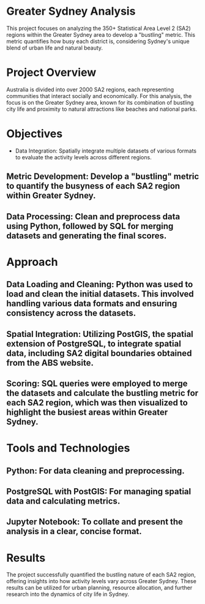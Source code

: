 # Greater Sydney Analysis
This project focuses on analyzing the 350+ Statistical Area Level 2 (SA2) regions within the Greater Sydney area to develop a "bustling" metric. This metric quantifies how busy each district is, considering Sydney's unique blend of urban life and natural beauty.

# Project Overview
Australia is divided into over 2000 SA2 regions, each representing communities that interact socially and economically. For this analysis, the focus is on the Greater Sydney area, known for its combination of bustling city life and proximity to natural attractions like beaches and national parks.

# Objectives
- Data Integration: Spatially integrate multiple datasets of various formats to evaluate the activity levels across different regions.
## Metric Development: Develop a "bustling" metric to quantify the busyness of each SA2 region within Greater Sydney.
## Data Processing: Clean and preprocess data using Python, followed by SQL for merging datasets and generating the final scores.

# Approach
## Data Loading and Cleaning: Python was used to load and clean the initial datasets. This involved handling various data formats and ensuring consistency across the datasets.
## Spatial Integration: Utilizing PostGIS, the spatial extension of PostgreSQL, to integrate spatial data, including SA2 digital boundaries obtained from the ABS website.
## Scoring: SQL queries were employed to merge the datasets and calculate the bustling metric for each SA2 region, which was then visualized to highlight the busiest areas within Greater Sydney.

# Tools and Technologies
## Python: For data cleaning and preprocessing.
## PostgreSQL with PostGIS: For managing spatial data and calculating metrics.
## Jupyter Notebook: To collate and present the analysis in a clear, concise format.

# Results
The project successfully quantified the bustling nature of each SA2 region, offering insights into how activity levels vary across Greater Sydney. These results can be utilized for urban planning, resource allocation, and further research into the dynamics of city life in Sydney.

